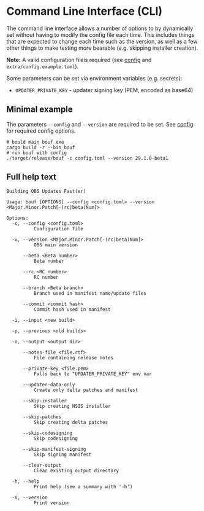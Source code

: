 # Command Line Interface (CLI)

The command line interface allows a number of options to by dynamically set without having to modify the config file each time.
This includes things that are expected to change each time such as the version, as well as a few other things to make
testing more bearable (e.g. skipping installer creation).

**Note:** A valid configuration fileis required (see [config](config.md) and `extra/config.example.toml`).

Some parameters can be set via environment variables (e.g. secrets):
- `UPDATER_PRIVATE_KEY` - updater signing key (PEM, encoded as base64)

## Minimal example

The parameters `--config` and `--version` are required to be set.
See [config](config.md) for required config options.

```
# bould main bouf exe
cargo build -r --bin bouf
# run bouf with config
./target/release/bouf -c config.toml --version 29.1.0-beta1
```

## Full help text
```
Building OBS Updates Fast(er)

Usage: bouf [OPTIONS] --config <config.toml> --version <Major.Minor.Patch[-(rc|beta)Num]>

Options:
  -c, --config <config.toml>
          Configuration file

  -v, --version <Major.Minor.Patch[-(rc|beta)Num]>
          OBS main version

      --beta <Beta number>
          Beta number

      --rc <RC number>
          RC number

      --branch <Beta branch>
          Branch used in manifest name/update files

      --commit <commit hash>
          Commit hash used in manifest

  -i, --input <new build>

  -p, --previous <old builds>

  -o, --output <output dir>

      --notes-file <file.rtf>
          File containing release notes

      --private-key <file.pem>
          Falls back to "UPDATER_PRIVATE_KEY" env var

      --updater-data-only
          Create only delta patches and manifest

      --skip-installer
          Skip creating NSIS installer

      --skip-patches
          Skip creating delta patches

      --skip-codesigning
          Skip codesigning

      --skip-manifest-signing
          Skip signing manifest

      --clear-output
          Clear existing output directory

  -h, --help
          Print help (see a summary with '-h')

  -V, --version
          Print version
```